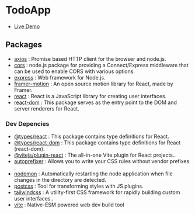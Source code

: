 # TodoApp
- [Live Demo](https://vercel.com/umutgueler/todo-app)

## Packages
- [axios](https://www.npmjs.com/package/axios) : Promise based HTTP client for the browser and node.js.
- [cors](https://www.npmjs.com/package/cors) : node.js package for providing a Connect/Express middleware that can be used to enable CORS with various options.
- [express](https://www.npmjs.com/package/express) : Web framework for Node.js.
- [framer-motion](https://www.npmjs.com/package/framer-motion) : An open source motion library for React, made by Framer.
- [react](https://www.npmjs.com/package/react) : React is a JavaScript library for creating user interfaces.
- [react-dom](https://www.npmjs.com/package/react-dom) : This package serves as the entry point to the DOM and server renderers for React.


### Dev Depencies
- [@types/react](https://www.npmjs.com/package/@types/react) : This package contains type definitions for React.
- [@types/react-dom](https://www.npmjs.com/package/@types/react-dom) : This package contains type definitions for React (react-dom).
- [@vitejs/plugin-react](https://www.npmjs.com/package/@vitejs/plugin-react) : The all-in-one Vite plugin for React projects..
- [autoprefixer](https://www.npmjs.com/package/autoprefixers) : Allows you to write your CSS rules without vendor prefixes .
- [nodemon](https://www.npmjs.com/package/nodemon) : Automatically restarting the node application when file changes in the directory are detected.
- [postcss](https://www.npmjs.com/package/postcss) : Tool for transforming styles with JS plugins.
- [tailwindcss](https://www.npmjs.com/package/tailwindcss) : A utility-first CSS framework for rapidly building custom user interfaces..
- [vite](https://www.npmjs.com/package/vite) : Native-ESM powered web dev build tool